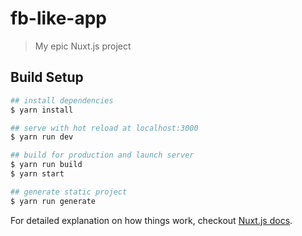 # fb-like-app

> My epic Nuxt.js project

## Build Setup

``` bash
## install dependencies
$ yarn install

## serve with hot reload at localhost:3000
$ yarn run dev

## build for production and launch server
$ yarn run build
$ yarn start

## generate static project
$ yarn run generate
```

For detailed explanation on how things work, checkout [Nuxt.js docs](https://nuxtjs.org).
